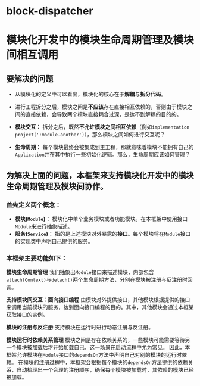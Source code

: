 # block-dispatcher

# 模块化开发中的模块生命周期管理及模块间相互调用

## 要解决的问题

- 从模块化的定义中可以看出，模块化的核心在于**解耦**与**拆分代码**。
- 进行工程拆分之后，模块之间是**不应该**存在直接相互依赖的，否则由于模块之间的直接依赖，会导致两个模块直接耦合过深，是达不到解耦的目的的。

- **模块交互：** 拆分之后，既然**不允许模块之间相互依赖**（例如`implementation project(':module-another')`），那么模块之间如何进行交互呢？
- **生命周期：** 每个模块最终会被集成到主工程，那就意味着模块不能拥有自己的`Application`并在其中执行一些初始化逻辑。那么，生命周期应该如何管理？

## 为解决上面的问题，本框架来支持模块化开发中的模块生命周期管理及模块间协作。

### 首先定义两个概念：

- **模块(`Module`)：** 模块化中单个业务模块或者功能模块。在本框架中使用接口`Module`来进行抽象描述。
- **服务(`Service`)：** 指的是上述模块对外暴露的**接口**。每个模块将在`Module`接口的实现类中声明自己提供的服务。

### 本框架主要功能如下：

**模块生命周期管理**
我们抽象出`Module`接口来描述模块，内部包含`attach(Context)`与`detach()`两个生命周期方法，分别在模块被注册与反注册时回调。

**支持模块间交互：面向接口编程**
由模块对外提供接口，其他模块根据提供的接口来调用当前模块的服务，达到面向接口编程的目的。其中，其他模块会通过本框架获取接口的实例。

**模块的注册与反注册**
支持模块在运行时进行动态注册与反注册。

**模块运行时依赖关系管理**
模块之间是存在依赖关系的，一些模块可能需要等待另一个模块被加载后才开始加载自己，这一场景在启动流程中尤为常见。
因此，本框架允许模块在`Module`接口的`dependsOn`方法中声明自己对别的模块的运行时依赖。
在模块的注册过程中，本框架会根据每个模块的`dependsOn`方法提供的依赖关系，自动梳理出一个合理的注册顺序，确保每个模块被加载时，其依赖的模块已经被加载。

